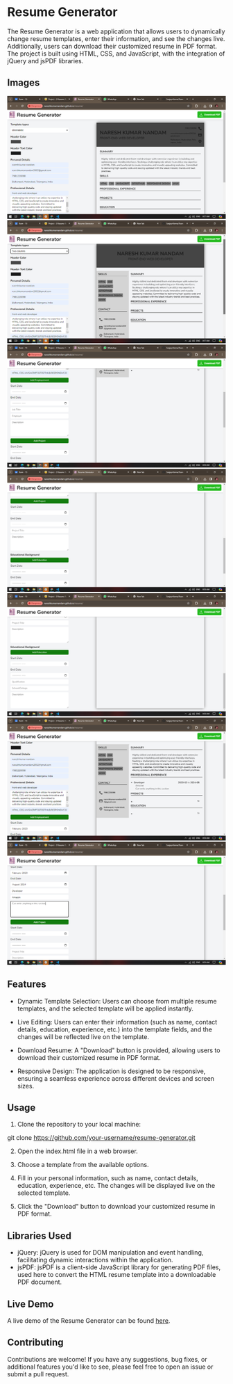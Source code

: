 # Resume Generator

The Resume Generator is a web application that allows users to dynamically change resume templates, enter their information, and see the changes live. Additionally, users can download their customized resume in PDF format. The project is built using HTML, CSS, and JavaScript, with the integration of jQuery and jsPDF libraries.


## Images

![alt text](<Screenshot (299).png>) ![alt text](<Screenshot (300).png>) ![alt text](<Screenshot (301).png>) ![alt text](<Screenshot (302).png>) ![alt text](<Screenshot (303).png>) ![alt text](<Screenshot (304).png>) ![alt text](<Screenshot (305).png>)


## Features

- Dynamic Template Selection: Users can choose from multiple resume templates, and the selected template will be applied instantly.

- Live Editing: Users can enter their information (such as name, contact details, education, experience, etc.) into the template fields, and the changes will be reflected live on the template.

- Download Resume: A "Download" button is provided, allowing users to download their customized resume in PDF format.

- Responsive Design: The application is designed to be responsive, ensuring a seamless experience across different devices and screen sizes.


## Usage

1. Clone the repository to your local machine:

git clone https://github.com/your-username/resume-generator.git

2. Open the index.html file in a web browser.

3. Choose a template from the available options.

4. Fill in your personal information, such as name, contact details, education, experience, etc. The changes will be displayed live on the selected template.

5. Click the "Download" button to download your customized resume in PDF format.


## Libraries Used

- jQuery: jQuery is used for DOM manipulation and event handling, facilitating dynamic interactions within the application.
- jsPDF: jsPDF is a client-side JavaScript library for generating PDF files, used here to convert the HTML resume template into a downloadable PDF document.


## Live Demo

A live demo of the Resume Generator can be found [here](https://nareshkumarnandam.github.io/resume/).


## Contributing

Contributions are welcome! If you have any suggestions, bug fixes, or additional features you'd like to see, please feel free to open an issue or submit a pull request.

